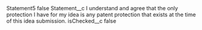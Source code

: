<?xml version="1.0" encoding="UTF-8"?>
<CustomMetadata xmlns="http://soap.sforce.com/2006/04/metadata" xmlns:xsi="http://www.w3.org/2001/XMLSchema-instance" xmlns:xsd="http://www.w3.org/2001/XMLSchema">
    <label>Statement5</label>
    <protected>false</protected>
    <values>
        <field>Statement__c</field>
        <value xsi:type="xsd:string">I understand and agree that the only protection I have for my idea is any patent protection that exists at the time of this idea submission.</value>
    </values>
    <values>
        <field>isChecked__c</field>
        <value xsi:type="xsd:boolean">false</value>
    </values>
</CustomMetadata>
